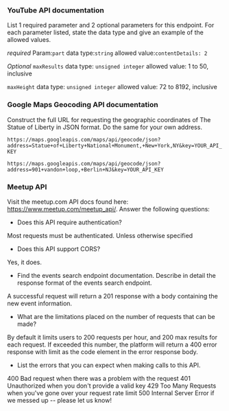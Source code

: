 
### YouTube API documentation
List 1 required parameter and 2 optional parameters for this endpoint. For each parameter listed, state the data type and give an example of the allowed values.

*required* 
Param:`part`
data type:`string`
allowed value:`contentDetails: 2`

*Optional*
`maxResults`
data type: `unsigned integer`
allowed value: 1 to 50, inclusive

`maxHeight`
data type: `unsigned integer`
allowed value: 72 to 8192, inclusive

### Google Maps Geocoding API documentation
Construct the full URL for requesting the geographic coordinates of The Statue of Liberty in JSON format. Do the same for your own address.

`https://maps.googleapis.com/maps/api/geocode/json?address=Statue+of+Liberty+National+Monument,+New+York,NY&key=YOUR_API_KEY`

`https://maps.googleapis.com/maps/api/geocode/json?address=901+vandon+loop,+Berlin+NJ&key=YOUR_API_KEY`



### Meetup API


Visit the meetup.com API docs found here: https://www.meetup.com/meetup_api/. Answer the following questions:


* Does this API require authentication?

Most requests must be authenticated. Unless otherwise specified

* Does this API support CORS?

Yes, it does. 

* Find the events search endpoint documentation. 
Describe in detail the response format of the 
events search endpoint.

A successful request will return a 201 response with a body containing the new event information.

* What are the limitations placed on the number of 
requests that can be made?

By default it limits users to 200 requests per hour, and 200 max results for each request. If exceeded this number, the platform will return a 400 error response with limit as the code element in the error response body.


* List the errors that you can expect when making 
calls to this API.

400 Bad request when there was a problem with the request
401 Unauthorized when you don't provide a valid key
429 Too Many Requests when you've gone over your request rate limit
500 Internal Server Error if we messed up -- please let us know!